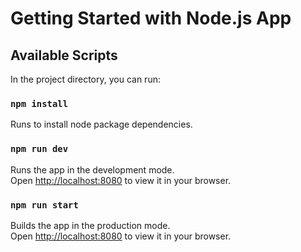 # Getting Started with Node.js App

## Available Scripts

In the project directory, you can run:

### `npm install`

Runs to install node package dependencies.

### `npm run dev`

Runs the app in the development mode.\
Open [http://localhost:8080](http://localhost:8080) to view it in your browser.

### `npm run start`

Builds the app in the production mode.\
Open [http://localhost:8080](http://localhost:8080) to view it in your browser.
